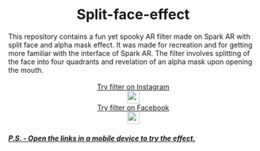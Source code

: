 

<h1 align="center"> Split-face-effect </h1> 
This repository contains a fun yet spooky AR filter made on Spark AR with split face and alpha mask effect. It was made for recreation and for getting more familiar with the interface of Spark AR. The filter involves splitting of the face into four quadrants and revelation of an alpha mask upon opening the mouth.</br></br>
<div align="center"> 
<a href = "https://www.instagram.com/ar/345142973977783/" target="_blank">Try filter on Instagram</a> </br>
<a href="https://www.instagram.com/ar/345142973977783/"><img src="https://user-images.githubusercontent.com/77115160/131814886-c50b08c2-d770-403e-8880-db0077ed1f8e.png" target="_blank" width="25" height="25"></br>
<a href = "https://www.facebook.com/fbcameraeffects/tryit/345142973977783/" target="_blank">Try filter on Facebook</a> </br>
<a href = "https://www.facebook.com/fbcameraeffects/tryit/345142973977783/" target="_blank">
<img src="https://user-images.githubusercontent.com/77115160/131815500-b4cb3a68-1865-49c5-bca8-f135588907cb.png" width="25" height="25"></br>
</div>
<h5>P.S. - Open the links in a mobile device to try the effect.</h5>
